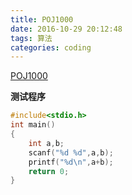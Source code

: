 ```yaml
---
title: POJ1000
date: 2016-10-29 20:12:48
tags: 算法
categories: coding
---
```


[POJ1000](http://poj.org/problem?id=1000)

**测试程序**

<!--more-->
```c
#include<stdio.h>
int main()
{
	int a,b;
	scanf("%d %d",a,b);
	printf("%d\n",a+b);
	return 0;
}
```
